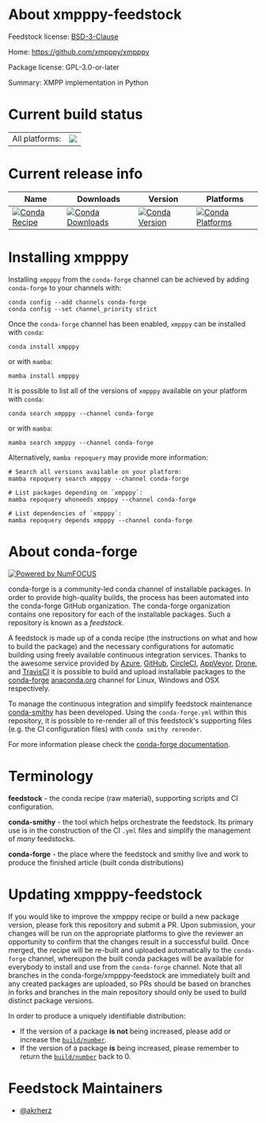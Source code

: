 About xmpppy-feedstock
======================

Feedstock license: [BSD-3-Clause](https://github.com/conda-forge/xmpppy-feedstock/blob/main/LICENSE.txt)

Home: https://github.com/xmpppy/xmpppy

Package license: GPL-3.0-or-later

Summary: XMPP implementation in Python

Current build status
====================


<table><tr><td>All platforms:</td>
    <td>
      <a href="https://dev.azure.com/conda-forge/feedstock-builds/_build/latest?definitionId=21290&branchName=main">
        <img src="https://dev.azure.com/conda-forge/feedstock-builds/_apis/build/status/xmpppy-feedstock?branchName=main">
      </a>
    </td>
  </tr>
</table>

Current release info
====================

| Name | Downloads | Version | Platforms |
| --- | --- | --- | --- |
| [![Conda Recipe](https://img.shields.io/badge/recipe-xmpppy-green.svg)](https://anaconda.org/conda-forge/xmpppy) | [![Conda Downloads](https://img.shields.io/conda/dn/conda-forge/xmpppy.svg)](https://anaconda.org/conda-forge/xmpppy) | [![Conda Version](https://img.shields.io/conda/vn/conda-forge/xmpppy.svg)](https://anaconda.org/conda-forge/xmpppy) | [![Conda Platforms](https://img.shields.io/conda/pn/conda-forge/xmpppy.svg)](https://anaconda.org/conda-forge/xmpppy) |

Installing xmpppy
=================

Installing `xmpppy` from the `conda-forge` channel can be achieved by adding `conda-forge` to your channels with:

```
conda config --add channels conda-forge
conda config --set channel_priority strict
```

Once the `conda-forge` channel has been enabled, `xmpppy` can be installed with `conda`:

```
conda install xmpppy
```

or with `mamba`:

```
mamba install xmpppy
```

It is possible to list all of the versions of `xmpppy` available on your platform with `conda`:

```
conda search xmpppy --channel conda-forge
```

or with `mamba`:

```
mamba search xmpppy --channel conda-forge
```

Alternatively, `mamba repoquery` may provide more information:

```
# Search all versions available on your platform:
mamba repoquery search xmpppy --channel conda-forge

# List packages depending on `xmpppy`:
mamba repoquery whoneeds xmpppy --channel conda-forge

# List dependencies of `xmpppy`:
mamba repoquery depends xmpppy --channel conda-forge
```


About conda-forge
=================

[![Powered by
NumFOCUS](https://img.shields.io/badge/powered%20by-NumFOCUS-orange.svg?style=flat&colorA=E1523D&colorB=007D8A)](https://numfocus.org)

conda-forge is a community-led conda channel of installable packages.
In order to provide high-quality builds, the process has been automated into the
conda-forge GitHub organization. The conda-forge organization contains one repository
for each of the installable packages. Such a repository is known as a *feedstock*.

A feedstock is made up of a conda recipe (the instructions on what and how to build
the package) and the necessary configurations for automatic building using freely
available continuous integration services. Thanks to the awesome service provided by
[Azure](https://azure.microsoft.com/en-us/services/devops/), [GitHub](https://github.com/),
[CircleCI](https://circleci.com/), [AppVeyor](https://www.appveyor.com/),
[Drone](https://cloud.drone.io/welcome), and [TravisCI](https://travis-ci.com/)
it is possible to build and upload installable packages to the
[conda-forge](https://anaconda.org/conda-forge) [anaconda.org](https://anaconda.org/)
channel for Linux, Windows and OSX respectively.

To manage the continuous integration and simplify feedstock maintenance
[conda-smithy](https://github.com/conda-forge/conda-smithy) has been developed.
Using the ``conda-forge.yml`` within this repository, it is possible to re-render all of
this feedstock's supporting files (e.g. the CI configuration files) with ``conda smithy rerender``.

For more information please check the [conda-forge documentation](https://conda-forge.org/docs/).

Terminology
===========

**feedstock** - the conda recipe (raw material), supporting scripts and CI configuration.

**conda-smithy** - the tool which helps orchestrate the feedstock.
                   Its primary use is in the construction of the CI ``.yml`` files
                   and simplify the management of *many* feedstocks.

**conda-forge** - the place where the feedstock and smithy live and work to
                  produce the finished article (built conda distributions)


Updating xmpppy-feedstock
=========================

If you would like to improve the xmpppy recipe or build a new
package version, please fork this repository and submit a PR. Upon submission,
your changes will be run on the appropriate platforms to give the reviewer an
opportunity to confirm that the changes result in a successful build. Once
merged, the recipe will be re-built and uploaded automatically to the
`conda-forge` channel, whereupon the built conda packages will be available for
everybody to install and use from the `conda-forge` channel.
Note that all branches in the conda-forge/xmpppy-feedstock are
immediately built and any created packages are uploaded, so PRs should be based
on branches in forks and branches in the main repository should only be used to
build distinct package versions.

In order to produce a uniquely identifiable distribution:
 * If the version of a package **is not** being increased, please add or increase
   the [``build/number``](https://docs.conda.io/projects/conda-build/en/latest/resources/define-metadata.html#build-number-and-string).
 * If the version of a package **is** being increased, please remember to return
   the [``build/number``](https://docs.conda.io/projects/conda-build/en/latest/resources/define-metadata.html#build-number-and-string)
   back to 0.

Feedstock Maintainers
=====================

* [@akrherz](https://github.com/akrherz/)

